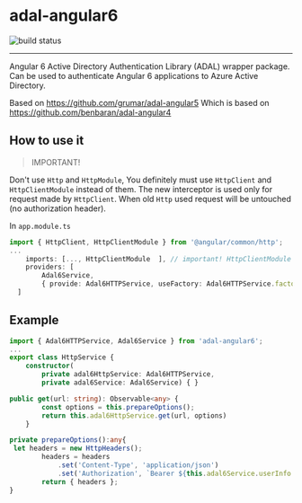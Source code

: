 # adal-angular6
![build status](https://travis-ci.org/grumar/adal-angular6.svg?branch=master)


___

Angular 6 Active Directory Authentication Library (ADAL) wrapper package. Can be used to authenticate Angular 6 applications to Azure Active Directory.

Based on https://github.com/grumar/adal-angular5
Which is based on https://github.com/benbaran/adal-angular4


## How to use it
> IMPORTANT!

Don't use `Http` and `HttpModule`, You definitely must use `HttpClient` and `HttpClientModule` instead of them.
The new interceptor is used only for request made by `HttpClient`.
When old `Http` used request will be untouched (no authorization header).

In `app.module.ts`

```typescript
import { HttpClient, HttpClientModule } from '@angular/common/http';
...
    imports: [..., HttpClientModule  ], // important! HttpClientModule replaces HttpModule
    providers: [
        Adal6Service,
        { provide: Adal6HTTPService, useFactory: Adal6HTTPService.factory, deps: [HttpClient, Adal6Service] } //  // important! HttpClient replaces Http
  ]
```

## Example

```typescript
import { Adal6HTTPService, Adal6Service } from 'adal-angular6';
...
export class HttpService {
    constructor(
        private adal6HttpService: Adal6HTTPService,
        private adal6Service: Adal6Service) { }

public get(url: string): Observable<any> {
        const options = this.prepareOptions();
        return this.adal6HttpService.get(url, options)
    }

private prepareOptions():any{
 let headers = new HttpHeaders();
        headers = headers
            .set('Content-Type', 'application/json')
            .set('Authorization', `Bearer ${this.adal6Service.userInfo.token}`);
        return { headers };
}
```
